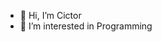 - 👋 Hi, I’m Cictor
- 👀 I’m interested in Programming

<!---
VictorFranzz/VictorFranzz is a ✨ special ✨ repository because its `README.md` (this file) appears on your GitHub profile.
You can click the Preview link to take a look at your changes.
--->
